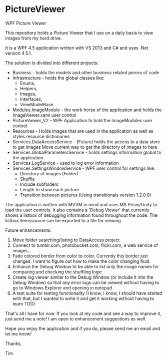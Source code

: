 PictureViewer
=============

WPF Picture Viewer

This repository holds a Picture Viewer that I use on a daily basis to view images from my hard drive.

It is a WPF 4.5 application written with VS 2013 and C# and uses .Net version 4.5.1.

The solution is divided into different projects:
   - Business - holds the models and other business related pieces of code
   - Infrastructure - holds the global classes like: 
      -  Enums, 
      -  Helpers, 
      -  Images, 
      -  Interfaces, 
      -  ViewModelBase
   - Modules.ImageModule - the work horse of the application and holds the ImageViewer.xaml user control
   - PictureViewer_V2 - WPF Application to hold the ImageModules user control
   - Resources - Holds images that are used in the application as well as styles resource dictionaries
   - Services.DataAccessService - (Future) holds the access to a data store to get images
      Move current way to get the directory of images to here
   - Services.GlobalParametersService - holds settings information global to the application
   - Services.LogService - used to log error information
   - Services.SettingsWindowService - WPF user control for settings like:
      - Directory of images (Folder)
      - Shuffle
      - Include subfolders
      - Length to show each picture
      - Transition between pictures (Using transitionals version 1.2.0.0)

The application is written with MVVM in mind and uses MS Prism/Unity to load the user controls.
It also contains a 'Debug Viewer' that currently shows a listbox of debugging information found throughout the code.
The listbox itemssource can be exported to a file for viewing

Future enhancements:
  1. Move folder searching/listing to DataAccess project
  2. Connect to tumblr.com, photobucket.com, flickr.com, a web service of images...
  3. Fade colored border from color to color.  Currently this border just changes.  I want to figure out how to 
     make the color changing fluid.
  4. Enhance the Debug Window to be able to list only the image names for comparing and checking the shuffling logic
  5. Create log viewer similar to the Debug Window (or include it into the Debug Window) so that any error logs
     can be viewed without having to go to Windows Explorer and opening in notepad
  6. A test suite for testing functionality (I know, I know, I should have started with that, but I wanted to write it
     and get it working without having to learn TDD)
     
     
That's all I have for now.  If you look at my code and see a way to improve it, just send me a note! I am open to enhancement suggestions as well.

Hope you enjoy the application and if you do, please send me an email and let me know!

Thanks,

Tim
